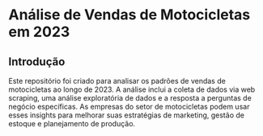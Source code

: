 # Análise de Vendas de Motocicletas em 2023

## Introdução
Este repositório foi criado para analisar os padrões de vendas de motocicletas ao longo de 2023. A análise inclui a coleta de dados via web scraping, uma análise exploratória de dados e a resposta a perguntas de negócio específicas. As empresas do setor de motocicletas podem usar esses insights para melhorar suas estratégias de marketing, gestão de estoque e planejamento de produção.
